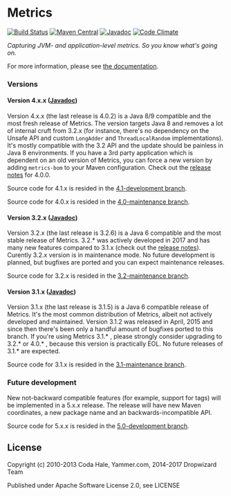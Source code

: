 Metrics
======= 
[![Build Status](https://secure.travis-ci.org/dropwizard/metrics.png?branch=master)](http://travis-ci.org/dropwizard/metrics)
[![Maven Central](https://maven-badges.herokuapp.com/maven-central/io.dropwizard.metrics/metrics-core/badge.svg)](https://maven-badges.herokuapp.com/maven-central/io.dropwizard.metrics/metrics-core/)
[![Javadoc](http://javadoc-badge.appspot.com/io.dropwizard.metrics/metrics-core.svg)](http://www.javadoc.io/doc/io.dropwizard.metrics/metrics-core)
[![Code Climate](https://codeclimate.com/github/dropwizard/metrics/badges/gpa.svg)](https://codeclimate.com/github/dropwizard/metrics)

*Capturing JVM- and application-level metrics. So you know what's going on.*

For more information, please see [the documentation](http://dropwizard.github.io/metrics/).

### Versions

#### Version 4.x.x ([Javadoc](https://www.javadoc.io/doc/io.dropwizard.metrics/metrics-core/4.0.1))

Version 4.x.x (the last release is 4.0.2) is a Java 8/9 compatible and the most fresh release of Metrics. The version targets Java 8 and removes a lot of internal cruft from 3.2.x (for instance, there's no dependency on the Unsafe API and custom `LongAdder` and `ThreadLocalRandom` implementations). It's mostly compatible with the 3.2 API and the update should be painless in Java 8 environments. If you have a 3rd party application which is dependent on an old version of Metrics, you can force a new version by adding `metrics-bom` to your Maven configuration. Check out the [release notes](https://github.com/dropwizard/metrics/releases/tag/v4.0.0) for 4.0.0.

Source code for 4.1.x is resided in the [4.1-development branch](https://github.com/dropwizard/metrics/tree/4.1-development).

Source code for 4.0.x is resided in the [4.0-maintenance branch](https://github.com/dropwizard/metrics/tree/4.0-maintenance).

#### Version 3.2.x ([Javadoc](https://www.javadoc.io/doc/io.dropwizard.metrics/metrics-core/3.2.6))

Version 3.2.x (the last release is 3.2.6) is a Java 6 compatible and the most stable release of Metrics. 3.2.* was actively developed in 2017 and has many new features compared to 3.1.x (check out the [release notes](https://github.com/dropwizard/metrics/releases/tag/v3.2.0)). Curently 3.2.x version is in maintenance mode. No future development is planned, but bugfixes are ported and you can expect maintenance releases.

Source code for 3.2.x is resided in the [3.2-maintenance branch](https://github.com/dropwizard/metrics/tree/3.2-maintenance).

#### Version 3.1.x ([Javadoc](https://www.javadoc.io/doc/io.dropwizard.metrics/metrics-core/3.1.5))

Version 3.1.x (the last release is 3.1.5) is a Java 6 compatible release of Metrics. It's the most common distribution of Metrics, albeit not actively developed and maintained. Version 3.1.2 was released in April, 2015 and since then there's been only a handful amount of bugfixes ported to this branch. If you're using Metrics 3.1.* , please strongly consider upgrading to 3.2.* or 4.0.* , because this version is practically EOL. No future releases of 3.1.* are expected.    

Source code for 3.1.x is resided in the [3.1-maintenance branch](https://github.com/dropwizard/metrics/tree/3.1-maintenance).

### Future development

New not-backward compatible features (for example, support for tags) will be implemented in a 5.x.x release. The release will have new Maven coordinates, a new package name and an backwards-incompatible API. 

Source code for 5.x.x is resided in the [5.0-development branch](https://github.com/dropwizard/metrics/tree/5.0-development).

License
-------

Copyright (c) 2010-2013 Coda Hale, Yammer.com, 2014-2017 Dropwizard Team

Published under Apache Software License 2.0, see LICENSE
